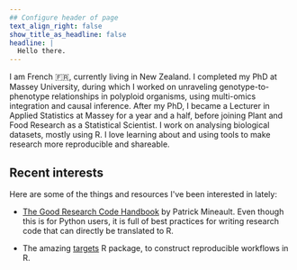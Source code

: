 ```yaml
---
## Configure header of page
text_align_right: false
show_title_as_headline: false
headline: |
  Hello there.
---
```


<!-- this is a subheadline -->
I am French :fr:, currently living in New Zealand. I completed my PhD at Massey University, during which I worked on unraveling genotype-to-phenotype relationships in polyploid organisms, using multi-omics integration and causal inference. After my PhD, I became a Lecturer in Applied Statistics at Massey for a year and a half, before joining Plant and Food Research as a Statistical Scientist. I work on analysing biological datasets, mostly using R. I love learning about and using tools to make research more reproducible and shareable.

## Recent interests

 Here are some of the things and resources I've been interested in lately:
 
 - [The Good Research Code Handbook](https://goodresearch.dev/index.html) by Patrick Mineault. Even though this is for Python users, it is full of best practices for writing research code that can directly be translated to R.
 
 - The amazing [targets](https://books.ropensci.org/targets/) R package, to construct reproducible workflows in R.
 
